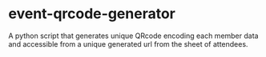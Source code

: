 # event-qrcode-generator
A python script that generates unique QRcode encoding each member data and accessible from a unique generated url from the sheet of attendees.
